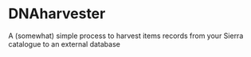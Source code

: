 # DNAharvester
A (somewhat) simple process to harvest items records from your Sierra catalogue to an external database
